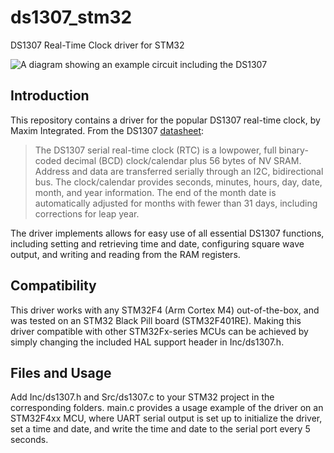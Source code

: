 # ds1307_stm32
DS1307 Real-Time Clock driver for STM32

![A diagram showing an example circuit including the DS1307](https://imgur.com/KCjcoTT)

## Introduction

This repository contains a driver for the popular DS1307 real-time clock, by Maxim Integrated. From the DS1307 [datasheet](https://www.analog.com/media/en/technical-documentation/data-sheets/DS1307.pdf):

> The DS1307 serial real-time clock (RTC) is a lowpower, full binary-coded decimal (BCD) clock/calendar plus 56 bytes of NV SRAM. Address and data are transferred serially through an I2C, bidirectional bus.
The clock/calendar provides seconds, minutes, hours, day, date, month, and year information. The end of the month date is automatically adjusted for months with fewer than 31 days, including corrections for leap year. 

The driver implements allows for easy use of all essential DS1307 functions, including setting and retrieving time and date, configuring square wave output, and writing and reading from the RAM registers.

## Compatibility

This driver works with any STM32F4 (Arm Cortex M4) out-of-the-box, and was tested on an STM32 Black Pill board (STM32F401RE). Making this driver compatible with other STM32Fx-series MCUs can be achieved by simply changing
the included HAL support header in Inc/ds1307.h.

## Files and Usage

Add Inc/ds1307.h and Src/ds1307.c to your STM32 project in the corresponding folders. main.c provides a usage example of the driver on an STM32F4xx MCU,
where UART serial output is set up to initialize the driver, set a time and date, and write the time and date to the serial port every 5 seconds.

